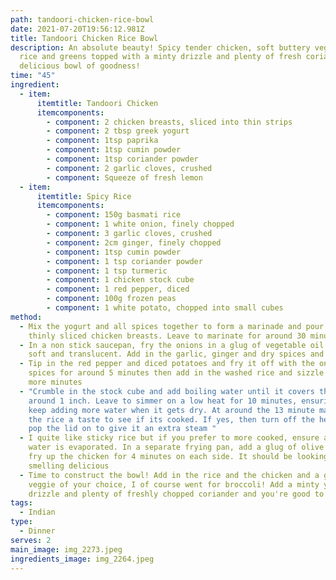 ```yaml
---
path: tandoori-chicken-rice-bowl
date: 2021-07-20T19:56:12.981Z
title: Tandoori Chicken Rice Bowl
description: An absolute beauty! Spicy tender chicken, soft buttery vegetable
  rice and greens topped with a minty drizzle and plenty of fresh coriander. A
  delicious bowl of goodness!
time: "45"
ingredient:
  - item:
      itemtitle: Tandoori Chicken
      itemcomponents:
        - component: 2 chicken breasts, sliced into thin strips
        - component: 2 tbsp greek yogurt
        - component: 1tsp paprika
        - component: 1tsp cumin powder
        - component: 1tsp coriander powder
        - component: 2 garlic cloves, crushed
        - component: Squeeze of fresh lemon
  - item:
      itemtitle: Spicy Rice
      itemcomponents:
        - component: 150g basmati rice
        - component: 1 white onion, finely chopped
        - component: 3 garlic cloves, crushed
        - component: 2cm ginger, finely chopped
        - component: 1tsp cumin powder
        - component: 1 tsp coriander powder
        - component: 1 tsp turmeric
        - component: 1 chicken stock cube
        - component: 1 red pepper, diced
        - component: 100g frozen peas
        - component: 1 white potato, chopped into small cubes
method:
  - Mix the yogurt and all spices together to form a marinade and pour over the
    thinly sliced chicken breasts. Leave to marinate for around 30 minutes
  - In a non stick saucepan, fry the onions in a glug of vegetable oil until
    soft and translucent. Add in the garlic, ginger and dry spices and mix well
  - Tip in the red pepper and diced potatoes and fry it off with the onions and
    spices for around 5 minutes then add in the washed rice and sizzle for a few
    more minutes
  - "Crumble in the stock cube and add boiling water until it covers the rice by
    around 1 inch. Leave to simmer on a low heat for 10 minutes, ensuring you
    keep adding more water when it gets dry. At around the 13 minute mark, give
    the rice a taste to see if its cooked. If yes, then turn off the heat and
    pop the lid on to give it an extra steam "
  - I quite like sticky rice but if you prefer to more cooked, ensure all the
    water is evaporated. In a separate frying pan, add a glug of olive oil and
    fry up the chicken for 4 minutes on each side. It should be looking and
    smelling delicious
  - Time to construct the bowl! Add in the rice and the chicken and a green
    veggie of your choice, I of course went for broccoli! Add a minty yogurt
    drizzle and plenty of freshly chopped coriander and you're good to go
tags:
  - Indian
type:
  - Dinner
serves: 2
main_image: img_2273.jpeg
ingredients_image: img_2264.jpeg
---
```


